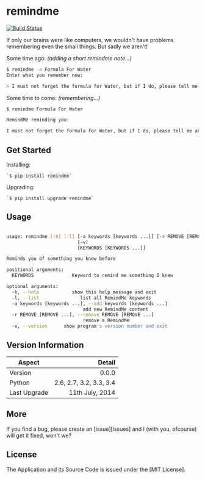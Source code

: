 remindme
========

[![Build Status](https://travis-ci.org/GochoMugo/remindme.svg?branch=master)](https://travis-ci.org/GochoMugo/remindme)

If only our brains were like computers, we wouldn't have problems remembering even the small things. But sadly we aren't!

Some time ago: *(adding a short remindme note...)*

```bash
$ remindme -a Formula For Water
Enter what you remember now:

> I must not forget the formula for Water, but if I do, please tell me about it. It is H20. Right?

```

Some time to come: *(remembering...)*

```bash
$ remindme Formula For Water

RemindMe reminding you:

I must not forget the formula for Water, but if I do, please tell me about it. It is H20. Right?

```

## Get Started ##

Installing:

    `$ pip install remindme`

Upgrading:

    `$ pip install upgrade remindme`

## Usage ##

```bash

usage: remindme [-h] [-l] [-a keywords [keywords ...]] [-r REMOVE [REMOVE ...]]
                          [-v]
                          [KEYWORDS [KEYWORDS ...]]

Reminds you of something you knew before

positional arguments:
  KEYWORDS              Keyword to remind me something I knew

optional arguments:
  -h, --help            show this help message and exit
  -l, --list               list all RemindMe keywords
  -a keywords [keywords ...], --add keywords [keywords ...]
                            add new RemindMe content
  -r REMOVE [REMOVE ...], --remove REMOVE [REMOVE ...]
                            remove a RemindMe
  -v, --version      show program's version number and exit

```

## Version Information ##

|Aspect|Detail|
|-------|------:|
|Version| 0.0.0|
|Python|2.6, 2.7, 3.2, 3.3, 3.4|
|Last Upgrade|11th July, 2014|

## More ##

If you find a bug, please create an [issue][issues] and I (with you, ofcourse) will get it fixed, won't we? 

## License ##

The Application and its Source Code is issued under the [MIT License].
